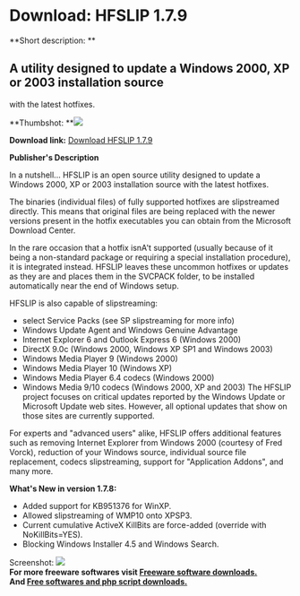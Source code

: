 # Download: HFSLIP 1.7.9

**Short description: **

## A utility designed to update a Windows 2000, XP or 2003 installation source
with the latest hotfixes.

  
**Thumbshot: **![](http://www.freewarefiles.com/screenshot/hfslipfix_md.gif)   
  
**Download link:** [Download HFSLIP 1.7.9](http://freesoftwares.boysofts.com/HFSLIP_program_23977.html)  
  

**Publisher's Description**  
  

In a nutshell... HFSLIP is an open source utility designed to update a Windows
2000, XP or 2003 installation source with the latest hotfixes.

The binaries (individual files) of fully supported hotfixes are slipstreamed
directly. This means that original files are being replaced with the newer
versions present in the hotfix executables you can obtain from the Microsoft
Download Center.

In the rare occasion that a hotfix isnA't supported (usually because of it
being a non-standard package or requiring a special installation procedure),
it is integrated instead. HFSLIP leaves these uncommon hotfixes or updates as
they are and places them in the SVCPACK folder, to be installed automatically
near the end of Windows setup.

HFSLIP is also capable of slipstreaming:

  * select Service Packs (see SP slipstreaming for more info) 
  * Windows Update Agent and Windows Genuine Advantage 
  * Internet Explorer 6 and Outlook Express 6 (Windows 2000) 
  * DirectX 9.0c (Windows 2000, Windows XP SP1 and Windows 2003) 
  * Windows Media Player 9 (Windows 2000) 
  * Windows Media Player 10 (Windows XP) 
  * Windows Media Player 6.4 codecs (Windows 2000) 
  * Windows Media 9/10 codecs (Windows 2000, XP and 2003) 
The HFSLIP project focuses on critical updates reported by the Windows Update
or Microsoft Update web sites. However, all optional updates that show on
those sites are currently supported.

For experts and "advanced users" alike, HFSLIP offers additional features such
as removing Internet Explorer from Windows 2000 (courtesy of Fred Vorck),
reduction of your Windows source, individual source file replacement, codecs
slipstreaming, support for "Application Addons", and many more.

**What's New in version 1.7.8:**

  * Added support for KB951376 for WinXP. 
  * Allowed slipstreaming of WMP10 onto XPSP3. 
  * Current cumulative ActiveX KillBits are force-added (override with NoKillBits=YES). 
  * Blocking Windows Installer 4.5 and Windows Search. 

  
  
Screenshot: ![](http://www.freewarefiles.com/screenshot/hfslipfix.gif)  
**For more freeware softwares visit [Freeware software downloads.](http://freesoftwares.boysofts.com/)**   
**And [Free softwares and php script downloads.](http://www.boysofts.com/)**

